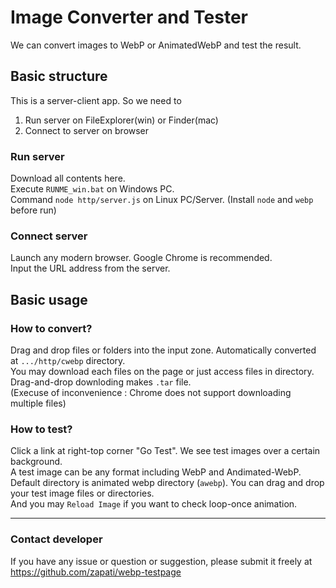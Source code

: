 # Image Converter and Tester

We can convert images to WebP or AnimatedWebP and test the result.

## Basic structure

This is a server-client app. So we need to
1. Run server on FileExplorer(win) or Finder(mac)
1. Connect to server on browser

### Run server

Download all contents here.<br/>
Execute `RUNME_win.bat` on Windows PC.<br/>
Command `node http/server.js` on Linux PC/Server. (Install `node` and `webp` before run)

### Connect server

Launch any modern browser. Google Chrome is recommended.<br/>
Input the URL address from the server.

## Basic usage

### How to convert?

Drag and drop files or folders into the input zone.
Automatically converted at `.../http/cwebp` directory.<br/>
You may download each files on the page or just access files in directory.
Drag-and-drop downloding makes `.tar` file.<br/>
(Execuse of inconvenience : Chrome does not support downloading multiple files)

### How to test?
Click a link at right-top corner "Go Test".
We see test images over a certain background.<br/>
A test image can be any format including WebP and Andimated-WebP.<br/>
Default directory is animated webp directory (`awebp`). You can drag and drop your test image files or directories.<br/>
And you may `Reload Image` if you want to check loop-once animation.

------------------
### Contact developer
If you have any issue or question or suggestion, please submit it freely at https://github.com/zapati/webp-testpage


